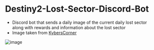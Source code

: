 # Destiny2-Lost-Sector-Discord-Bot
- Discord bot that sends a daily image of the current daily lost sector along with rewards and information about the lost sector
- Image taken from [KybersCorner](https://kyberscorner.com/destiny2/lost-sectors/)


![image](https://user-images.githubusercontent.com/64996140/184966103-933f5134-c9ca-4055-a161-cfdf3322c71f.png)
